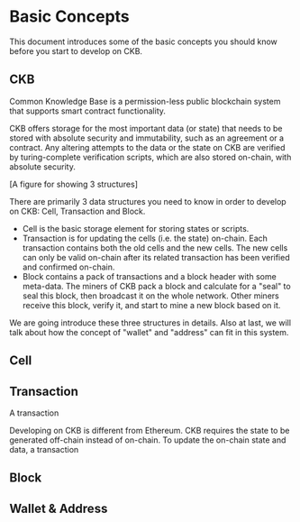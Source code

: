 # Basic Concepts
This document introduces some of the basic concepts you should know before you start to develop on CKB.

## CKB
Common Knowledge Base is a permission-less public blockchain system that supports smart contract functionality.

CKB offers storage for the most important data (or state) that needs to be stored with absolute security and immutability, such as an agreement or a contract. Any altering attempts to the data or the state on CKB are verified by turing-complete verification scripts, which are also stored on-chain, with absolute security.

[A figure for showing 3 structures]

There are primarily 3 data structures you need to know in order to develop on CKB: Cell, Transaction and Block. 
- Cell is the basic storage element for storing states or scripts. 
- Transaction is for updating the cells (i.e. the state) on-chain. Each transaction contains both the old cells and the new cells. The new cells can only be valid on-chain after its related transaction has been verified and confirmed on-chain.
- Block contains a pack of transactions and a block header with some meta-data. The miners of CKB pack a block and calculate for a "seal" to seal this block, then broadcast it on the whole network. Other miners receive this block, verify it, and start to mine a new block based on it.


<!-- Up to here, bitcoiners may have noticed that CKB has a very similar structure to Bitcoin. That's why we have wrote up a quick guideline for you bootstrap easily with your bitcoin background. -->

We are going introduce these three structures in details. Also at last, we will talk about how the concept of "wallet" and "address" can fit in this system.

## Cell

## Transaction
A transaction 

Developing on CKB is different from Ethereum. CKB requires the state to be generated off-chain instead of on-chain. To update the on-chain state and data, a transaction


## Block

## Wallet & Address